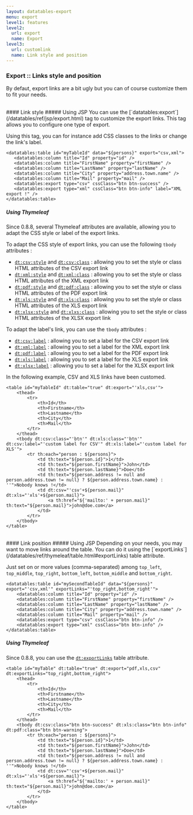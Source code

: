 ```yaml
---
layout: datatables-export
menu: export
level1: features
level2:
  url: export
  name: Export
level3:
  url: customlink
  name: Link style and position
---
```


### Export :: Links style and position

By defaut, export links are a bit ugly but you can of course customize them to fit your needs.

<br />
#### Link style
##### Using JSP
You can use the [`datatables:export`](/datatables/ref/jsp/export.html) tag to customize the export links. This tag allows you to configure one type of export.

Using this tag, you can for instance add CSS classes to the links or change the link\'s label.

	<datatables:table id="myTableId" data="${persons}" export="csv,xml">
	   <datatables:column title="Id" property="id" />
	   <datatables:column title="FirstName" property="firstName" />
	   <datatables:column title="LastName" property="lastName" />
	   <datatables:column title="City" property="address.town.name" />
	   <datatables:column title="Mail" property="mail" />
	   <datatables:export type="csv" cssClass="btn btn-success" />
	   <datatables:export type="xml" cssClass="btn btn-info" label="XML export !" />
	</datatables:table>

##### Using Thymeleaf
Since 0.8.8, several Thymeleaf attributes are available, allowing you to adapt the CSS style or label of the export links.

To adapt the CSS style of export links, you can use the following `tbody` attributes :

 *	[`dt:csv:style`](/datatables/ref/thymeleaf/tbody.html#dt:csv:style) and [`dt:csv:class`](/datatables/ref/thymeleaf/tbody.html#dt:csv:class) : allowing you to set the style or class HTML attributes of the CSV export link
 *	[`dt:xml:style`](/datatables/ref/thymeleaf/tbody.html#dt:xml:style) and [`dt:xml:class`](/datatables/ref/thymeleaf/tbody.html#dt:xml:class) : allowing you to set the style or class HTML attributes of the XML export link
 *	[`dt:pdf:style`](/datatables/ref/thymeleaf/tbody.html#dt:pdf:style) and [`dt:pdf:class`](/datatables/ref/thymeleaf/tbody.html#dt:pdf:class) : allowing you to set the style or class HTML attributes of the PDF export link
 *	[`dt:xls:style`](/datatables/ref/thymeleaf/tbody.html#dt:xls:style) and [`dt:xls:class`](/datatables/ref/thymeleaf/tbody.html#dt:xls:class) : allowing you to set the style or class HTML attributes of the XLS export link
 *	[`dt:xlsx:style`](/datatables/ref/thymeleaf/tbody.html#dt:xlsx:style) and [`dt:xlxs:class`](/datatables/ref/thymeleaf/tbody.html#dt:xlxs:class) : allowing you to set the style or class HTML attributes of the XLSX export link

To adapt the label's link, you can use the `tbody` attributes :

 *	[`dt:csv:label`](/datatables/ref/thymeleaf/tbody.html#dt:csv:label) : allowing you to set a label for the CSV export link
 *	[`dt:xml:label`](/datatables/ref/thymeleaf/tbody.html#dt:xml:label) : allowing you to set a label for the XML export link
 *	[`dt:pdf:label`](/datatables/ref/thymeleaf/tbody.html#dt:pdf:label) : allowing you to set a label for the PDF export link
 *	[`dt:xls:label`](/datatables/ref/thymeleaf/tbody.html#dt:xls:label) : allowing you to set a label for the XLS export link
 *	[`dt:xlsx:label`](/datatables/ref/thymeleaf/tbody.html#dt:xlsx:label) : allowing you to set a label for the XLSX export link
 
In the following example, CSV and XLS links have been customed.

	<table id="myTableId" dt:table="true" dt:export="'xls,csv'">
		<thead>
            <tr>
                <th>Id</th>
                <th>Firstname</th>
                <th>Lastname</th>
                <th>City</th>
                <th>Mail</th>
            </tr>
        </thead>
        <tbody dt:csv:class="'btn'" dt:xls:class="'btn'" dt:csv:label="'custom label for CSV'" dt:xls:label="'custom label for XLS'">
            <tr th:each="person : ${persons}">
                <td th:text="${person.id}">1</td>
                <td th:text="${person.firstName}">John</td>
                <td th:text="${person.lastName}">Doe</td>
                <td th:text="${person.address != null and person.address.town != null} ? ${person.address.town.name} : ''">Nobody knows !</td>
                <td dt:csv="'csv'+${person.mail}" dt:xls="'xls'+${person.mail}">
                    <a th:href="${'mailto:' + person.mail}" th:text="${person.mail}">john@doe.com</a>
                </td>
            </tr>
        </tbody>
	</table>

<br />
#### Link position
##### Using JSP
Depending on your needs, you may want to move links around the table. You can do it using the [`exportLinks`](/datatables/ref/thymeleaf/table.html#exportLinks) table attribute.

Just set on or more values (comma-separated) among `top_left`, `top_middle`, `top_right`, `bottom_left`, `bottom_middle` and `bottom_right`.

	<datatables:table id="mySecondTableId" data="${persons}" export="'csv,xml'" exportLinks="'top_right,bottom_right'">
	    <datatables:column title="Id" property="id" />
	    <datatables:column title="FirstName" property="firstName" />
	    <datatables:column title="LastName" property="lastName" />
	    <datatables:column title="City" property="address.town.name" />
	    <datatables:column title="Mail" property="mail" />
	    <datatables:export type="csv" cssClass="btn btn-info" />
	    <datatables:export type="xml" cssClass="btn btn-info" />
	</datatables:table>

##### Using Thymeleaf
Since 0.8.8, you can use the [`dt:exportLinks`](/datatables/ref/thymeleaf/table.html#exportLinks) table attribute.

	<table id="myTable" dt:table="true" dt:export="pdf,xls,csv" dt:exportLinks="top_right,bottom_right">
        <thead>
            <tr>
                <th>Id</th>
                <th>Firstname</th>
                <th>Lastname</th>
                <th>City</th>
                <th>Mail</th>
            </tr>
        </thead>
        <tbody dt:csv:class="btn btn-success" dt:xls:class="btn btn-info" dt:pdf:class="btn btn-warning">
        	<tr th:each="person : ${persons}">
                <td th:text="${person.id}">1</td>
                <td th:text="${person.firstName}">John</td>
                <td th:text="${person.lastName}">Doe</td>
                <td th:text="${person.address != null and person.address.town != null} ? ${person.address.town.name} : ''">Nobody knows !</td>
                <td dt:csv="'csv'+${person.mail}" dt:xls="'xls'+${person.mail}">
                    <a th:href="${'mailto:' + person.mail}" th:text="${person.mail}">john@doe.com</a>
                </td>
            </tr>
	    </tbody>
    </table>
